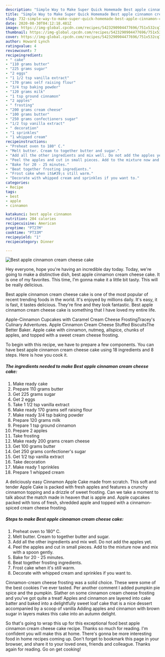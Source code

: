```yaml
---
description: "Simple Way to Make Super Quick Homemade Best apple cinnamon cream cheese cake"
title: "Simple Way to Make Super Quick Homemade Best apple cinnamon cream cheese cake"
slug: 732-simple-way-to-make-super-quick-homemade-best-apple-cinnamon-cream-cheese-cake
date: 2020-08-30T04:12:18.481Z
image: https://img-global.cpcdn.com/recipes/5423290904477696/751x532cq70/best-apple-cinnamon-cream-cheese-cake-recipe-main-photo.jpg
thumbnail: https://img-global.cpcdn.com/recipes/5423290904477696/751x532cq70/best-apple-cinnamon-cream-cheese-cake-recipe-main-photo.jpg
cover: https://img-global.cpcdn.com/recipes/5423290904477696/751x532cq70/best-apple-cinnamon-cream-cheese-cake-recipe-main-photo.jpg
author: Howard Lynch
ratingvalue: 4
reviewcount: 7
recipeingredient:
- " cake"
- "110 grams butter"
- "225 grams sugar"
- "2 eggs"
- "1 1/2 tsp vanilla extract"
- "170 grams self raising flour"
- "3/4 tsp baking powder"
- "120 grams milk"
- "1 tsp ground cinnamon"
- "2 apples"
- " frosting"
- "200 grams cream cheese"
- "100 grams butter"
- "250 grams confectioners sugar"
- "1/2 tsp vanilla extract"
- " decoration"
- "1 sprinkles"
- "1 whipped cream"
recipeinstructions:
- "Preheat oven to 180° C."
- "Melt butter. Cream to together butter and sugar."
- "Add all the other ingredients and mix well. Do not add the apples yet."
- "Peel the apples and cut in small pieces. Add to the mixture now and mix with a spoon gently."
- "Bake for 20 - 25 minutes."
- "Beat together frosting ingredients."
- "Frost cake when it&#39;s still warm."
- "Decorate with whipped cream and sprinkles if you want to."
categories:
- Recipe
tags:
- best
- apple
- cinnamon

katakunci: best apple cinnamon 
nutrition: 204 calories
recipecuisine: American
preptime: "PT27M"
cooktime: "PT33M"
recipeyield: "1"
recipecategory: Dinner

---
```



![Best apple cinnamon cream cheese cake](https://img-global.cpcdn.com/recipes/5423290904477696/751x532cq70/best-apple-cinnamon-cream-cheese-cake-recipe-main-photo.jpg)

Hey everyone, hope you're having an incredible day today. Today, we're going to make a distinctive dish, best apple cinnamon cream cheese cake. It is one of my favorites. This time, I'm gonna make it a little bit tasty. This will be really delicious.

Best apple cinnamon cream cheese cake is one of the most popular of recent trending foods in the world. It's enjoyed by millions daily. It's easy, it is fast, it tastes delicious. They're fine and they look fantastic. Best apple cinnamon cream cheese cake is something that I have loved my entire life.

Apple-Cinnamon Cupcakes with Caramel Cream Cheese FrostingTracey&#39;s Culinary Adventures. Apple Cinnamon Cream Cheese Stuffed BiscuitsThe Better Baker. Apple cake with cinnamon, nutmeg, allspice, chunks of apples, and topped with a sweet cream cheese frosting.


To begin with this recipe, we have to prepare a few components. You can have best apple cinnamon cream cheese cake using 18 ingredients and 8 steps. Here is how you cook it.

<!--inarticleads1-->

##### The ingredients needed to make Best apple cinnamon cream cheese cake:

1. Make ready  cake
1. Prepare 110 grams butter
1. Get 225 grams sugar
1. Get 2 eggs
1. Take 1 1/2 tsp vanilla extract
1. Make ready 170 grams self raising flour
1. Make ready 3/4 tsp baking powder
1. Prepare 120 grams milk
1. Prepare 1 tsp ground cinnamon
1. Prepare 2 apples
1. Take  frosting
1. Make ready 200 grams cream cheese
1. Get 100 grams butter
1. Get 250 grams confectioner&#39;s sugar
1. Get 1/2 tsp vanilla extract
1. Take  decoration
1. Make ready 1 sprinkles
1. Prepare 1 whipped cream


A deliciously easy Cinnamon Apple Cake made from scratch. This soft and tender Apple Cake is packed with fresh apples and features a crunchy cinnamon topping and a drizzle of sweet frosting. Can we take a moment to talk about the match made in heaven that is apple and. Apple cupcakes packed with tons of fresh, shredded apple and topped with a cinnamon-spiced cream cheese frosting. 

<!--inarticleads2-->

##### Steps to make Best apple cinnamon cream cheese cake:

1. Preheat oven to 180° C.
1. Melt butter. Cream to together butter and sugar.
1. Add all the other ingredients and mix well. Do not add the apples yet.
1. Peel the apples and cut in small pieces. Add to the mixture now and mix with a spoon gently.
1. Bake for 20 - 25 minutes.
1. Beat together frosting ingredients.
1. Frost cake when it&#39;s still warm.
1. Decorate with whipped cream and sprinkles if you want to.


Cinnamon-cream cheese frosting was a solid choice. These were some of the best cookies I&#39;ve ever tasted. Per another comment I added pumpkin pie spice and the pumpkin. Slather on some cinnamon cream cheese frosting and you&#39;ve got quite a treat! Apples and cinnamon are layered into cake batter and baked into a delightfully sweet loaf cake that is a nice dessert accompanied by a scoop of vanilla Adding apples and cinnamon with brown sugar in layers makes this cake into an autumn delight. 

So that's going to wrap this up for this exceptional food best apple cinnamon cream cheese cake recipe. Thanks so much for reading. I'm confident you will make this at home. There's gonna be more interesting food in home recipes coming up. Don't forget to bookmark this page in your browser, and share it to your loved ones, friends and colleague. Thanks again for reading. Go on get cooking!
